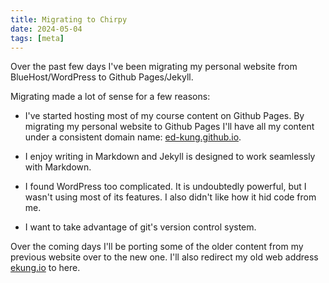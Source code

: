 ```yaml
---
title: Migrating to Chirpy
date: 2024-05-04 
tags: [meta]
---
```


Over the past few days I've been migrating my personal website from BlueHost/WordPress to Github Pages/Jekyll.

Migrating made a lot of sense for a few reasons:

- I've started hosting most of my course content on Github Pages. By migrating my personal website to Github Pages I'll have all my content under a consistent domain name: [ed-kung.github.io](https://ed-kung.github.io).

- I enjoy writing in Markdown and Jekyll is designed to work seamlessly with Markdown.  

- I found WordPress too complicated. It is undoubtedly powerful, but I wasn't using most of its features. I also didn't like how it hid code from me.

- I want to take advantage of git's version control system.

Over the coming days I'll be porting some of the older content from my previous website over to the new one. I'll also redirect my old web address [ekung.io](https://ekung.io) to here.
